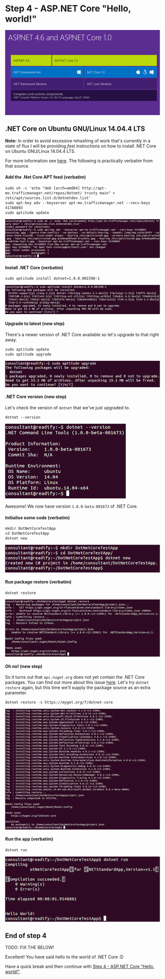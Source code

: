 # Step 4 - ASP.NET Core "Hello, world!"

![1-aspnet-core](Step4/1-aspnet-core.png)

## .NET Core on Ubuntu GNU/Linux 14.04.4 LTS

__Note:__ In order to avoid excessive rehashing of work that's currently in a state of flux I will be providing _fast_ instructions on how to install .NET Core on Ubuntu GNU/Linux 14.04.4 LTS.

For more information see [here](http://dotnet.github.io/getting-started/). The following is practically verbatim from that source.

#### Add the .Net Core APT feed (verbatim)

```
sudo sh -c 'echo "deb [arch=amd64] http://apt-mo.trafficmanager.net/repos/dotnet/ trusty main" > /etc/apt/sources.list.d/dotnetdev.list'
sudo apt-key adv --keyserver apt-mo.trafficmanager.net --recv-keys 417A0893
sudo aptitude update
```

![2-add-dotnet-core-apt-feed](Step3/2-add-dotnet-core-apt-feed.png)

#### Install .NET Core (verbatim)

```
sudo aptitude install dotnet=1.0.0.001598-1
```

![3-install-dotnet-core](Step3/3-install-dotnet-core.png)

#### Upgrade to latest (new step)

There's a newer version of .NET Core available so let's upgrade to that right away.

```
sudo aptitude update
sudo aptitude upgrade
```

![4-upgrade-dotnet-core](Step3/4-upgrade-dotnet-core.png)

#### .NET Core version (new step)

Let's check the version of `dotnet` that we've just upgraded to.

```
dotnet --version
```

![5-check-dotnet-version](Step3/5-check-dotnet-version.png)

Awesome! We now have version `1.0.0-beta-001673` of .NET Core.

#### Initialise some code (verbatim)

```
mkdir DotNetCoreTestApp
cd DotNetCoreTestApp
dotnet new
```

![6-dotnet-new-project](Step3/6-dotnet-new-project.png)

#### Run package restore (verbatim)

```
dotnet restore
```

![7-dotnet-restore-fail](Step3/7-dotnet-restore-fail.png)

#### Oh no! (new step)

So it turns out that `api.nuget.org` does not yet contain the .NET Core packages. You can find out more about this issue [here](https://github.com/dotnet/cli/issues/535). Let's try `dotnet restore` again, but this time we'll supply the package source as an extra parameter.

```
dotnet restore -s https://myget.org/f/dotnet-core
```

![8-dotnet-restore-success](Step3/8-dotnet-restore-success.png)

#### Run the app (verbatim)

```
dotnet run
```

![9-dotnet-run](Step3/9-dotnet-run.png)

## End of step 4

TODO: FIX THE BELOW!

Excellent! You have said hello to the world of .NET Core :D

Have a quick break and then continue with [Step 4 - ASP.NET Core "Hello, world!"](Step4.md).
